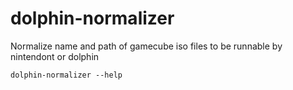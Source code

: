 # dolphin-normalizer

Normalize name and path of gamecube iso files to be runnable by nintendont or dolphin

`dolphin-normalizer --help`
